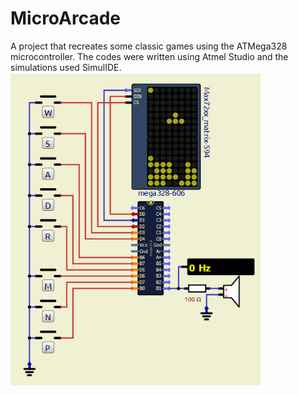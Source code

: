 # MicroArcade
A project that recreates some classic games using the ATMega328 microcontroller.
The codes were written using Atmel Studio and the simulations used SimulIDE.
<img src="images/matrixCircuit.png" alt="Simulação do circuito" width="400" height="500">
